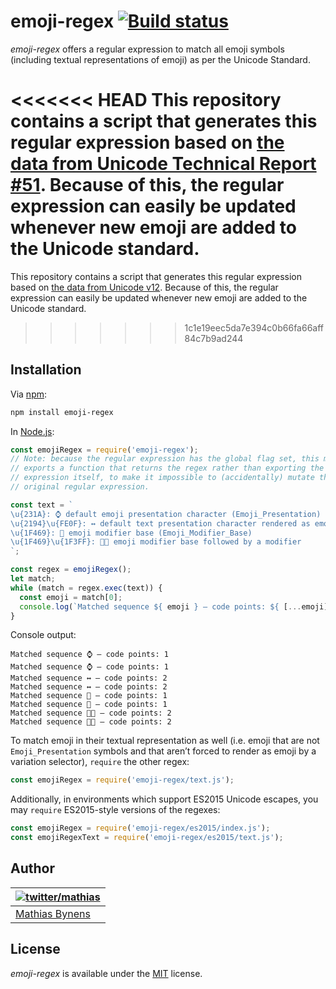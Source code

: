 # emoji-regex [![Build status](https://travis-ci.org/mathiasbynens/emoji-regex.svg?branch=master)](https://travis-ci.org/mathiasbynens/emoji-regex)

_emoji-regex_ offers a regular expression to match all emoji symbols (including textual representations of emoji) as per the Unicode Standard.

<<<<<<< HEAD
This repository contains a script that generates this regular expression based on [the data from Unicode Technical Report #51](https://github.com/mathiasbynens/unicode-tr51). Because of this, the regular expression can easily be updated whenever new emoji are added to the Unicode standard.
=======
This repository contains a script that generates this regular expression based on [the data from Unicode v12](https://github.com/mathiasbynens/unicode-12.0.0). Because of this, the regular expression can easily be updated whenever new emoji are added to the Unicode standard.
>>>>>>> 1c1e19eec5da7e394c0b66fa66aff84c7b9ad244

## Installation

Via [npm](https://www.npmjs.com/):

```bash
npm install emoji-regex
```

In [Node.js](https://nodejs.org/):

```js
const emojiRegex = require('emoji-regex');
// Note: because the regular expression has the global flag set, this module
// exports a function that returns the regex rather than exporting the regular
// expression itself, to make it impossible to (accidentally) mutate the
// original regular expression.

const text = `
\u{231A}: ⌚ default emoji presentation character (Emoji_Presentation)
\u{2194}\u{FE0F}: ↔️ default text presentation character rendered as emoji
\u{1F469}: 👩 emoji modifier base (Emoji_Modifier_Base)
\u{1F469}\u{1F3FF}: 👩🏿 emoji modifier base followed by a modifier
`;

const regex = emojiRegex();
let match;
while (match = regex.exec(text)) {
  const emoji = match[0];
  console.log(`Matched sequence ${ emoji } — code points: ${ [...emoji].length }`);
}
```

Console output:

```
Matched sequence ⌚ — code points: 1
Matched sequence ⌚ — code points: 1
Matched sequence ↔️ — code points: 2
Matched sequence ↔️ — code points: 2
Matched sequence 👩 — code points: 1
Matched sequence 👩 — code points: 1
Matched sequence 👩🏿 — code points: 2
Matched sequence 👩🏿 — code points: 2
```

To match emoji in their textual representation as well (i.e. emoji that are not `Emoji_Presentation` symbols and that aren’t forced to render as emoji by a variation selector), `require` the other regex:

```js
const emojiRegex = require('emoji-regex/text.js');
```

Additionally, in environments which support ES2015 Unicode escapes, you may `require` ES2015-style versions of the regexes:

```js
const emojiRegex = require('emoji-regex/es2015/index.js');
const emojiRegexText = require('emoji-regex/es2015/text.js');
```

## Author

| [![twitter/mathias](https://gravatar.com/avatar/24e08a9ea84deb17ae121074d0f17125?s=70)](https://twitter.com/mathias "Follow @mathias on Twitter") |
|---|
| [Mathias Bynens](https://mathiasbynens.be/) |

## License

_emoji-regex_ is available under the [MIT](https://mths.be/mit) license.

